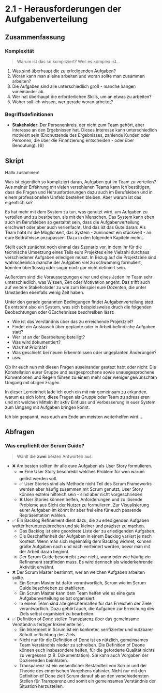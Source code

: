 # 2.1 - Herausforderungen der Aufgabenverteilung

## Zusammenfassung

### Komplexität

> Warum ist das so kompliziert? Weil es komplex ist...

1. Was sind überhaupt die zu erledigenden Aufgaben?
2. Woran kann man alleine arbeiten und woran sollte man zusammen arbeiten?
3. Die Aufgaben sind alle unterschiedlich groß - manche hängen voneinander ab.
4. Wer hat überhaupt die erforderlichen Skills, um an etwas zu arbeiten?
5. Woher soll ich wissen, wer gerade woran arbeitet?

### Begriffsdefinitionen

- **Stakeholder**: Der Personenkreis, der nicht zum Team gehört, aber Interesse an den Ergebnissen hat. Dieses Interesse kann unterschiedlich motiviert sein (Endnutzende des Ergebnisses, zahlende Kunden oder Personen, die über die Finanzierung entscheiden - oder über Benoutung). [6]

## Skript

Hallo zusammen!

Was ist eigentlich so kompliziert daran, Aufgaben gut im Team zu verteilen? Aus meiner Erfahrung mit vielen verschienen Teams kann ich bestätigen, dass die Fragen und Herausforderungen dazu auch im Berufsleben und in einem professionellen Umfeld bestehen bleiben. Aber warum ist das eigentlich so?

Es hat mehr mit dem System zu tun, was genutzt wird, um Aufgaben zu verteilen und zu bearbeiten, als mit den Menschen. Das System kann eben auch im Berufsleben so gestaltet sein, dass die Aufgabenverteilung erschwert oder aber auch verienfacht. Und das ist das Gute daran: Als Team habt ihr die Möglichkeit, das System - zumindest ein stückweit - an eure Bedrüfnisse anzupassen. Dazu in den folgenden Kapiteln mehr...

Stellt euch zunächst noch einmal das Szenario vor, in dem ihr für die technische Umsetzung eines Teils eurs Projektes eine Vielzahl durchaus verschiedener Aufgaben erledigen müsst. In Bezug auf die Projektziele sind wahrscheinlich manche der Aufgaben viel zu schwammig formuliert, könnten überflüssig oder sogar noch gar nicht definiert sein.

Außerdem sind die Voraussetzungen einer und eines Jeden im Team sehr unterschiedlich, was Wissen, Zeit oder Motivation angeht. Das trifft auch auf weitere Stakeholoder zu wie zum Beispiel eure Dozenten, die unter Umständen ebenfalls wenig Zeit haben.

Unter den gerade genannten Bedingungen findet Aufgabenverteilung statt. Es entsteht also ein System, was sich beispielsweise druch die folgenden Beobachtungen oder GEschehnisse beschreiben lässt:

- Wie ist das Verständnis über das zu erreichende Projektziel?
- Findet ein Austausch über geplante oder in Arbeit befindliche Aufgaben statt?
- Wer ist an der Bearbeitung beteiligt?
- Was wird dokumentiert?
- Was hat Priorität?
- Was geschieht bei neuen Erkenntnissen oder ungeplanten Änderungen?
- usw.

Ob ihr euch nun mit diesen Fragen auseinander gestezt habt oder nicht: Die Konstellation eurer Gruppe und ausgesprochene sowie unausgesprochene Konventionen und Regeln führen zu einem mehr oder weniger gewünschten Umgang mit obigen Fragen.

In dieser Lerneinheit lade ich euch ein mit mir gemeinsam zu erkunden, warum es sich lohnt, diese Fragen als Gruppe oder Team zu adressieren und mit welchen Mitteln ihr aktiv Einfluss und Verbesserung in euer System zum Umgang mit Aufgaben bringen könnt.

Ich bin gespannt, was euch am Ende am meisten weiterhelfen wird...

## Abfragen

### Was empfiehlt der Scrum Guide?

> Wählt die **zwei** besten Antworten aus:

- ❌ Am besten sollten ihr alle eure Aufgaben als User Story formulieren.
  - ➡️ Eine User Story beschreibt welches Problem für wen warum gelöst werden soll.
  - ✅ User Stories sind als Methode nicht Teil des Scrum Frameworks werden aber häufig zusammen mit Scrum genutzt. User Story können extrem hilfreich sein - sind aber nicht vorgeschrieben.
  - ❌ User Stories können helfen, Anforderungen und zu lösende Probleme aus Sicht der Nutzer zu formulieren. Zur Visualisierung eurer Aufgaben im könnt ihr aber frei eine für euch passende Repräsentation wählen.
- ✅ Ein Backlog Refinement dient dazu, die zu erledigenden Aufgaben weiter herunterzubrechen und sie kleiner und präziser zu machen.
  - Das Backlog ist eine geordnete Liste der zu erledigenden Aufgaben.
  - Die Beschaffenheit der Aufgaben in einem Backlog variiert je nach Kontext. Wenn man sich regelmäßig dem Backlog widmet, können große Aufgaben nach und nach verfeinert werden, bevor man mit der Arbeit daran beginnt.
  - Der Scrum Guide beschreibt zwar nicht, wann oder wie häufig ein Refinement stattfinden muss. Es wird dennoch als wiederkehrende Aktivität erwähnt.
- ❌ Der Scrum Master bestimmt, wer an welchen Aufgaben arbeiten sollte.
  - Ein Scrum Master ist dafür verantwortlich, Scrum wie im Scrum Guide beschrieben zu etablieren.
  - Ein Scrum Master kann dem Team helfen wie es eine gute Aufgabenverteilung selbst organisiert.
  - In einem Team sind alle gleichermaßen für das Erreichen der Ziele verantwortlich. Dazu gehört auch, die Aufgaben zur Erreichung des Ziels selbst organisiert zu bearbeiten.
- ✅ Definition of Done stellen Transparenz über das gemeinsame Verständnis fertiger Inkremente her.
  - Ein Inkrement in Scrum ist ein konkreter, verifizierter und nutzbarer Schritt in Richtung des Ziels.
  - Nicht nur für die Definition of Done ist es nützlich, gemeinsames Team Verständnis nieder zu schreiben. Die Definition of Deone können euch insbesondere helfen, für die geforderte Qualität nichts zu vergessen (z.B. Dokumentation). Sie kann auch Vorgaben der Dozierenden beinhlaten.
  - Transparenz ist ein wesentlicher Bestandteil von Scrum und der Theorie des empirischen Vorgehens dahinter. Nicht nur mit den Definition of Done zielt Scrum darauf ab an den verschiedensten Stellen für Transparenz und somit ein gemeinsames Verständnis der Situation herzustellen.
